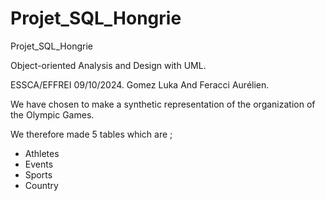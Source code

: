 # Projet_SQL_Hongrie
Projet_SQL_Hongrie

Object-oriented Analysis and Design with UML.

ESSCA/EFFREI
09/10/2024.
Gomez Luka And Feracci Aurélien.

We have chosen to make a synthetic representation of the organization of the Olympic Games.

We therefore made 5 tables which are ;
- Athletes
- Events
- Sports
- Country

